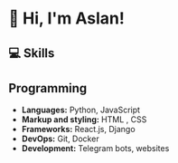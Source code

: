 # 👋 Hi, I'm Aslan!

## 💻 Skills

## Programming
- **Languages:** Python, JavaScript
- **Markup and styling:** HTML , CSS
- **Frameworks:** React.js, Django
- **DevOps:** Git, Docker
- **Development:** Telegram bots, websites